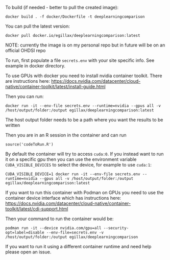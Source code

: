 To build (if needed - better to pull the created image):

```docker build . -f docker/Dockerfile -t deeplearningcomparison```

You can pull the latest version:

```docker pull docker.io/egillax/deeplearningcomparison:latest```

NOTE: currently the image is on my personal repo but in future will be on an official OHDSI repo

To run, first populate a file ```secrets.env``` with your site specific info. See example in docker directory.

To use GPUs with docker you need to install nvidia container toolkit. There are instructions here:
https://docs.nvidia.com/datacenter/cloud-native/container-toolkit/latest/install-guide.html

Then you can run:

```docker run -it --env-file secrets.env --runtime=nvidia --gpus all -v /host/output/folder:/output egillax/deeplearningcomparison:latest```

The host output folder needs to be a path where you want the results to be written

Then you are in an R session in the container and can run

```source('codeToRun.R')```

By default the container will try to access `cuda:0`. If you instead want to run it on a specific gpu then you can use the environment variable `CUDA_VISIBLE_DEVICES` to select the device, for example to use `cuda:1`:

```CUDA_VISIBLE_DEVICE=1 docker run -it --env-file secrets.env --runtime=nvidia --gpus all -v /host/output/folder:/output egillax/deeplearningcomparison:latest```

If you want to run this container with Podman on GPUs you need to use the container device interface which has instructions here:
https://docs.nvidia.com/datacenter/cloud-native/container-toolkit/latest/cdi-support.html

Then your command to run the container would be:

```podman run -it --device nvidia.com/gpu=all --security-opt=label=disable --env-file=secrets.env -v /host/output/folder:/output egillax/deeplearningcomparison```

If you want to run it using a different container runtime and need help please open an issue.